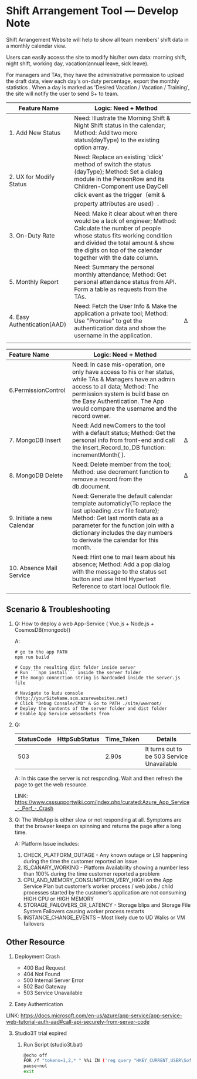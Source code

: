 # Shift Arrangement Tool — Develop Note

Shift Arrangement Website will help to show all team members' shift data in a monthly calendar view. 

Users can easily access the site to modify his/her own data: morning shift, night shift, working day, vacation(annual leave, sick leave). 

For managers and TAs, they have the administrative permission to upload the draft data, view each day's on-duty percentage, export the monthly statistics . When a day is marked as 'Desired Vacation / Vacation / Training', the site will notify the user to send S+ to team. 



| Feature Name                | Logic: Need + Method                                         |      |
| --------------------------- | ------------------------------------------------------------ | ---- |
| 1. Add New Status           | Need: Illustrate the Morning Shift & Night Shift status in the calendar;                                                                                                                    Method: Add two more status(dayType) to the existing option array. |      |
| 2. UX for Modify Status     | Need: Replace an existing 'click' method of switch the status (dayType);                                                                                                                      Method: Set a dialog module in the PersonRow and its Children-Component use DayCell click event as the trigger（emit & property attributes are used）. |      |
| 3. On-Duty Rate             | Need: Make it clear about when there would be a lack of engineer;                                                                                                                      Method: Calculate the number of people whose status fits working condition and divided the total amount & show the digits on top of the calendar together with the date column. |      |
| 5. Monthly Report           | Need: Summary the personal monthly attendance;                                                                                                                      Method: Get personal attendance status from API. Form a table as requests from the TAs. |      |
| 4. Easy Authentication(AAD) | Need: Fetch the User Info & Make the application a private tool;                                                                                                                      Method: Use "Promise" to get the authentication data and show the username in the application. | ∆    |
|                             |                                                              |      |



| Feature Name               | Logic: Need + Method                                         |      |
| :------------------------- | ------------------------------------------------------------ | ---- |
| 6.PermissionControl        | Need: In case mis-operation, one only have access to his or her status, while TAs & Managers have an admin access to all data;                                                                                                      Method: The permission system is build base on the Easy Authentication. The App would compare the username and the record owner. |      |
| 7. MongoDB Insert          | Need: Add newComers to the tool with a default status;                                                                                                                      Method: Get the personal info from front-end and call the Insert_Record_to_DB function: incrementMonth( ). | ∆    |
| 8. MongoDB Delete          | Need: Delete member from the tool;                                                                                                                      Method: use decrement function to remove a record from the db.document. | ∆    |
| 9. Initiate a new Calendar | Need: Generate the default calendar template automaticly(To replace the last uploading .csv file feature);                                                                                                                      Method: Get last month data as a parameter for the function join with a dictionary includes the day numbers to derivate the calendar for this month. |      |
| 10. Absence Mail Service   | Need: Hint one to mail team about his absence;                                                                                                                      Method: Add a pop dialog with the message to the status set button and use html Hypertext Reference to start local Outlook file. |      |
|                            |                                                              |      |



## Scenario & Troubleshooting

1. Q: How to deploy a web App-Service ( Vue.js + Node.js + CosmosDB(mongodb))

   A:  

   ```  
   # go to the app PATH
   npm run build
   
   # Copy the resulting dist folder inside server
   # Run ```npm install``` inside the server folder
   # The mongo connection string is hardcoded inside the server.js file
   
   # Navigate to kudu console (http://yourSiteName.scm.azurewebsites.net) 
   # Click "Debug Console/CMD" & Go to PATH ./site/wwwroot/
   # Deploy the contents of the server folder and dist folder
   # Enable App Service websockets from
   ```

    

2. Q: 

   | StatusCode | HttpSubStatus | Time_Taken | Details                                    |
   | ---------- | ------------- | ---------- | ------------------------------------------ |
   | 503        |               | 2.90s      | It turns out to be 503 Service Unavailable |

   

   A: In this case the server is not responding. Wait and then refresh the page to get the web resource.

   LINK: https://www.csssupportwiki.com/index.php/curated:Azure_App_Service_-_Perf_-_Crash



3. Q: The WebApp is either slow or not responding at all. Symptoms are that the browser keeps on spinning and returns the page after a long time.

   A: Platform Issue includes: 

   1. CHECK_PLATFORM_OUTAGE - Any known outage or LSI happening during the time the customer reported an issue.
   2. IS_CANARY_WORKING - Platform Availability showing a number less than 100% during the time customer reported a problem
   3. CPU_AND_MEMORY_CONSUMPTION_VERY_HIGH on the App Service Plan but customer’s worker process / web jobs / child processes started by the customer’s application are not consuming HIGH CPU or HIGH MEMORY
   4. STORAGE_FAILOVERS_OR_LATENCY - Storage blips and Storage File System Failovers causing worker process restarts
   5. INSTANCE_CHANGE_EVENTS – Most likely due to UD Walks or VM failovers



## Other Resource

1. Deployment Crash
   - 400 Bad Request
   - 404 Not Found
   - 500 Internal Server Error
   - 502 Bad Gateway
   - 503 Service Unavailable

2. Easy Authentication

LINK: https://docs.microsoft.com/en-us/azure/app-service/app-service-web-tutorial-auth-aad#call-api-securely-from-server-code

3. Studio3T trial expired

   1. Run Script (studio3t.bat)

      ``` bash
      @echo off
      FOR /f "tokens=1,2,* " %%i IN ('reg query "HKEY_CURRENT_USER\Software\JavaSoft\Prefs\3t\mongochef\enterprise" ^| find /V "installation" ^| find /V "HKEY"') DO ECHO yes | reg add "HKEY_CURRENT_USER\Software\JavaSoft\Prefs\3t\mongochef\enterprise" /v %%i /t REG_SZ /d ""
      pause>nul
      exit
      ```

      

